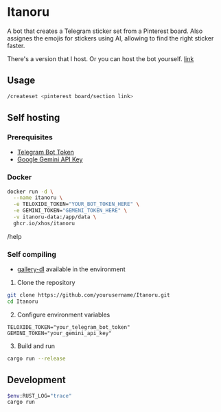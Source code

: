 # Itanoru

A bot that creates a Telegram sticker set from a Pinterest board. Also assignes the emojis for stickers using AI, allowing to find the right sticker faster.

There's a version that I host. Or you can host the bot yourself.
[link](https://t.me/ItanoruBot)

## Usage

```bash
/createset <pinterest board/section link>
```

## Self hosting

### Prerequisites

- [Telegram Bot Token](https://t.me/botfather)
- [Google Gemini API Key](https://aistudio.google.com/app/apikey)

### Docker

```bash
docker run -d \
  --name itanoru \
  -e TELOXIDE_TOKEN="YOUR_BOT_TOKEN_HERE" \
  -e GEMINI_TOKEN="GEMENI_TOKEN_HERE" \
  -v itanoru-data:/app/data \
  ghcr.io/xhos/itanoru
```
/help
### Self compiling

- [gallery-dl](https://github.com/mikf/gallery-dl) available in the environment

1. Clone the repository

```bash
git clone https://github.com/yourusername/Itanoru.git
cd Itanoru
```

2. Configure environment variables

`TELOXIDE_TOKEN="your_telegram_bot_token"`
`GEMINI_TOKEN="your_gemini_api_key"`

3. Build and run

```bash
cargo run --release
```

## Development

```bash
$env:RUST_LOG="trace"
cargo run
```

